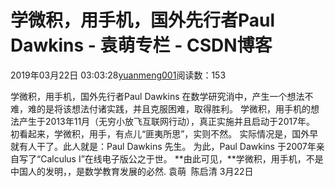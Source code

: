 
# 学微积，用手机，国外先行者Paul Dawkins - 袁萌专栏 - CSDN博客

2019年03月22日 03:03:28[yuanmeng001](https://me.csdn.net/yuanmeng001)阅读数：153


学微积，用手机，国外先行者Paul Dawkins
在数学研究消中，产生一个想法不难，难的是将该想法付诸实践，并且克服困难，取得胜利。
学微积，用手机的想法产生于2013年11月（无穷小放飞互联网行动），真正实施并且启动于2017年。
初看起来，学微积，用手，有点儿“匪夷所思”，实则不然。
实际情况是，国外早就有人干了。此人就是：Paul Dawkins 先生。
为此，Paul Dawkins 于2007年亲自写了“Calculus I”在线电子版公之于世。
**由此可见，**学微积，用手机，不是中国人的发明，，是数学教育发展的必然.
袁萌  陈启清 3月22日


